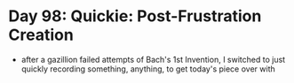 # Day 98: Quickie: Post-Frustration Creation

- after a gazillion failed attempts of Bach's 1st Invention, I switched to just quickly recording something, anything, to get today's piece over with
